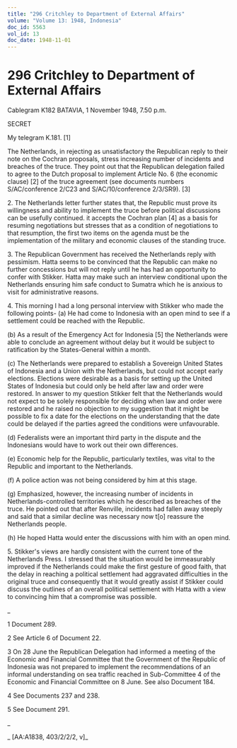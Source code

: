 ```yaml
---
title: "296 Critchley to Department of External Affairs"
volume: "Volume 13: 1948, Indonesia"
doc_id: 5563
vol_id: 13
doc_date: 1948-11-01
---
```


# 296 Critchley to Department of External Affairs

Cablegram K182 BATAVIA, 1 November 1948, 7.50 p.m.

SECRET

My telegram K.181. [1]

The Netherlands, in rejecting as unsatisfactory the Republican reply to their note on the Cochran proposals, stress increasing number of incidents and breaches of the truce. They point out that the Republican delegation failed to agree to the Dutch proposal to implement Article No. 6 (the economic clause) [2] of the truce agreement (see documents numbers S/AC/conference 2/C23 and S/AC/10/conference 2/3/SR9). [3]

2\. The Netherlands letter further states that, the Republic must prove its willingness and ability to implement the truce before political discussions can be usefully continued. it accepts the Cochran plan [4] as a basis for resuming negotiations but stresses that as a condition of negotiations to that resumption, the first two items on the agenda must be the implementation of the military and economic clauses of the standing truce.

3\. The Republican Government has received the Netherlands reply with pessimism. Hatta seems to be convinced that the Republic can make no further concessions but will not reply until he has had an opportunity to confer with Stikker. Hatta may make such an interview conditional upon the Netherlands ensuring him safe conduct to Sumatra which he is anxious to visit for administrative reasons.

4\. This morning I had a long personal interview with Stikker who made the following points- (a) He had come to Indonesia with an open mind to see if a settlement could be reached with the Republic.

(b) As a result of the Emergency Act for Indonesia [5] the Netherlands were able to conclude an agreement without delay but it would be subject to ratification by the States-General within a month.

(c) The Netherlands were prepared to establish a Sovereign United States of Indonesia and a Union with the Netherlands, but could not accept early elections. Elections were desirable as a basis for setting up the United States of Indonesia but could only be held after law and order were restored. In answer to my question Stikker felt that the Netherlands would not expect to be solely responsible for deciding when law and order were restored and he raised no objection to my suggestion that it might be possible to fix a date for the elections on the understanding that the date could be delayed if the parties agreed the conditions were unfavourable.

(d) Federalists were an important third party in the dispute and the Indonesians would have to work out their own differences.

(e) Economic help for the Republic, particularly textiles, was vital to the Republic and important to the Netherlands.

(f) A police action was not being considered by him at this stage.

(g) Emphasized, however, the increasing number of incidents in Netherlands-controlled territories which he described as breaches of the truce. He pointed out that after Renville, incidents had fallen away steeply and said that a similar decline was necessary now t[o] reassure the Netherlands people.

(h) He hoped Hatta would enter the discussions with him with an open mind.

5\. Stikker's views are hardly consistent with the current tone of the Netherlands Press. I stressed that the situation would be immeasurably improved if the Netherlands could make the first gesture of good faith, that the delay in reaching a political settlement had aggravated difficulties in the original truce and consequently that it would greatly assist if Stikker could discuss the outlines of an overall political settlement with Hatta with a view to convincing him that a compromise was possible.

_

1 Document 289.

2 See Article 6 of Document 22.

3 On 28 June the Republican Delegation had informed a meeting of the Economic and Financial Committee that the Government of the Republic of Indonesia was not prepared to implement the recommendations of an informal understanding on sea traffic reached in Sub-Committee 4 of the Economic and Financial Committee on 8 June. See also Document 184.

4 See Documents 237 and 238.

5 See Document 291.

_

_ [AA:A1838, 403/2/2/2, v]_
